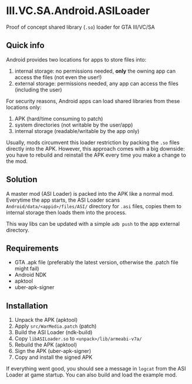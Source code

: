 # III.VC.SA.Android.ASILoader

Proof of concept shared library (`.so`) loader for GTA III/VC/SA

## Quick info

Android provides two locations for apps to store files into:

  1. internal storage: no permissions needed, **only** the owning app can access the files (not even the user!)
  2. external storage: permissions needed, any app can access the files (including the user)

For security reasons, Android apps can load shared libraries from these locations only:

  1. APK (hard/time consuming to patch)
  2. system directories (not writable by the user/app)
  3. internal storage (readable/writable by the app only)

Usually, mods circumvent this loader restriction by packing the `.so` files directly into the APK.
However, this approach comes with a big downside: you have to rebuild and reinstall the APK every time you make a change to the mod.

## Solution

A master mod (ASI Loader) is packed into the APK like a normal mod.
Everytime the app starts, the ASI Loader scans `Android/data/<appid>/files/ASI/` directory for `.asi` files,
copies them to internal storage then loads them into the process.

This way libs can be updated with a simple `adb push` to the app external directory.

## Requirements

- GTA .apk file (preferably the latest version, otherwise the .patch file might fail)
- Android NDK
- apktool
- uber-apk-signer

## Installation

1. Unpack the APK (apktool)
2. Apply `src/WarMedia.patch` (patch)
3. Build the ASI Loader (ndk-build)
4. Copy `libASILoader.so` to `<unpack>/lib/armeabi-v7a/`
5. Rebuild the APK (apktool)
6. Sign the APK (uber-apk-signer)
7. Copy and install the signed APK

If everything went good, you should see a message in `logcat` from the ASI Loader at game startup.
You can also build and load the example mod.
